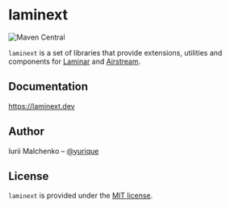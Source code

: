 # laminext

![Maven Central](https://img.shields.io/maven-central/v/io.laminext/core_sjs1_2.13.svg?versionPrefix=0.16)

`laminext` is a set of libraries that provide extensions, utilities and components
for [Laminar](https://github.com/raquo/Laminar) and [Airstream](https://github.com/raquo/Airstream).

## Documentation

https://laminext.dev

## Author

Iurii Malchenko – [@yurique](https://twitter.com/yurique)


## License

`laminext` is provided under the [MIT license](https://github.com/tulz-app/laminext/blob/main/LICENSE.md).
